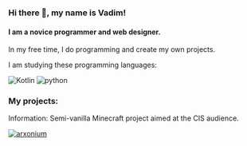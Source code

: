 ### Hi there 👋, my name is Vadim!
#### I am a novice programmer and web designer. 
In my free time, I do programming and create my own projects.

I am studying these programming languages:

![Kotlin](https://img.shields.io/badge/Kotlin-white?style=for-the-badge&logo=Kotlin)
![python](https://img.shields.io/badge/Python-white?style=for-the-badge&logo=python)

### My projects: 

Information: Semi-vanilla Minecraft project aimed at the CIS audience.

[![arxonium](https://img.shields.io/badge/arxonium-black?style=for-the-badge&logo=minecraft)](https://arxonium.ru/)

